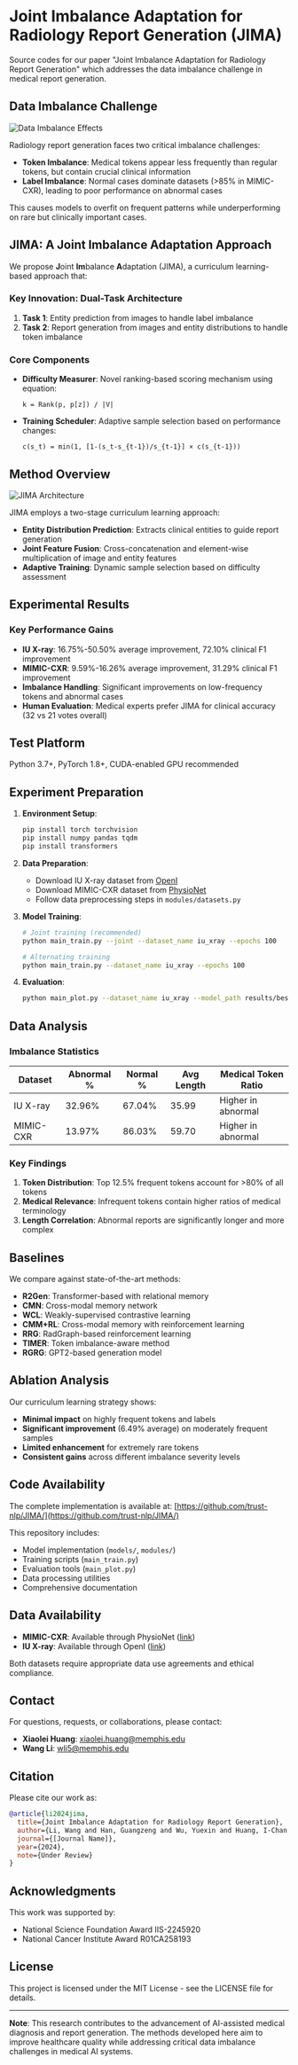 # Joint Imbalance Adaptation for Radiology Report Generation (JIMA)

Source codes for our paper "Joint Imbalance Adaptation for Radiology Report Generation" which addresses the data imbalance challenge in medical report generation.

## Data Imbalance Challenge

![Data Imbalance Effects](git_images/label_im_performance.png)

Radiology report generation faces two critical imbalance challenges:
- **Token Imbalance**: Medical tokens appear less frequently than regular tokens, but contain crucial clinical information
- **Label Imbalance**: Normal cases dominate datasets (>85% in MIMIC-CXR), leading to poor performance on abnormal cases

This causes models to overfit on frequent patterns while underperforming on rare but clinically important cases.

## JIMA: A Joint Imbalance Adaptation Approach

We propose **J**oint **Im**balance **A**daptation (JIMA), a curriculum learning-based approach that:

### Key Innovation: Dual-Task Architecture
1. **Task 1**: Entity prediction from images to handle label imbalance
2. **Task 2**: Report generation from images and entity distributions to handle token imbalance

### Core Components
- **Difficulty Measurer**: Novel ranking-based scoring mechanism using equation:
  ```
  k = Rank(p, p[z]) / |V|
  ```
- **Training Scheduler**: Adaptive sample selection based on performance changes:
  ```
  c(s_t) = min(1, [1-(s_t-s_{t-1})/s_{t-1}] × c(s_{t-1}))
  ```
  
## Method Overview

![JIMA Architecture](./git_images/crop_acl2024_overview.png)

JIMA employs a two-stage curriculum learning approach:
- **Entity Distribution Prediction**: Extracts clinical entities to guide report generation
- **Joint Feature Fusion**: Cross-concatenation and element-wise multiplication of image and entity features
- **Adaptive Training**: Dynamic sample selection based on difficulty assessment

## Experimental Results

### Key Performance Gains
- **IU X-ray**: 16.75%-50.50% average improvement, 72.10% clinical F1 improvement
- **MIMIC-CXR**: 9.59%-16.26% average improvement, 31.29% clinical F1 improvement
- **Imbalance Handling**: Significant improvements on low-frequency tokens and abnormal cases
- **Human Evaluation**: Medical experts prefer JIMA for clinical accuracy (32 vs 21 votes overall)

## Test Platform
Python 3.7+, PyTorch 1.8+, CUDA-enabled GPU recommended

## Experiment Preparation

1. **Environment Setup**:
   ```bash
   pip install torch torchvision
   pip install numpy pandas tqdm
   pip install transformers
   ```

2. **Data Preparation**:
   - Download IU X-ray dataset from [OpenI](https://openi.nlm.nih.gov/)
   - Download MIMIC-CXR dataset from [PhysioNet](https://physionet.org/content/mimic-cxr/)
   - Follow data preprocessing steps in `modules/datasets.py`

3. **Model Training**:
   ```bash
   # Joint training (recommended)
   python main_train.py --joint --dataset_name iu_xray --epochs 100
   
   # Alternating training
   python main_train.py --dataset_name iu_xray --epochs 100
   ```

4. **Evaluation**:
   ```bash
   python main_plot.py --dataset_name iu_xray --model_path results/best_model.pth
   ```

## Data Analysis

### Imbalance Statistics
| Dataset | Abnormal % | Normal % | Avg Length | Medical Token Ratio |
|---------|------------|----------|------------|-------------------|
| IU X-ray | 32.96% | 67.04% | 35.99 | Higher in abnormal |
| MIMIC-CXR | 13.97% | 86.03% | 59.70 | Higher in abnormal |

### Key Findings
1. **Token Distribution**: Top 12.5% frequent tokens account for >80% of all tokens
2. **Medical Relevance**: Infrequent tokens contain higher ratios of medical terminology
3. **Length Correlation**: Abnormal reports are significantly longer and more complex

## Baselines

We compare against state-of-the-art methods:
- **R2Gen**: Transformer-based with relational memory
- **CMN**: Cross-modal memory network
- **WCL**: Weakly-supervised contrastive learning
- **CMM+RL**: Cross-modal memory with reinforcement learning
- **RRG**: RadGraph-based reinforcement learning
- **TIMER**: Token imbalance-aware method
- **RGRG**: GPT2-based generation model

## Ablation Analysis

Our curriculum learning strategy shows:
- **Minimal impact** on highly frequent tokens and labels
- **Significant improvement** (6.49% average) on moderately frequent samples
- **Limited enhancement** for extremely rare tokens
- **Consistent gains** across different imbalance severity levels

## Code Availability

The complete implementation is available at: [https://github.com/trust-nlp/JIMA/](https://github.com/trust-nlp/JIMA/)

This repository includes:
- Model implementation (`models/`, `modules/`)
- Training scripts (`main_train.py`)
- Evaluation tools (`main_plot.py`)
- Data processing utilities
- Comprehensive documentation

## Data Availability

- **MIMIC-CXR**: Available through PhysioNet ([link](https://physionet.org/content/mimic-cxr/2.0.0/))
- **IU X-ray**: Available through OpenI ([link](https://openi.nlm.nih.gov/faq#collection))

Both datasets require appropriate data use agreements and ethical compliance.

## Contact

For questions, requests, or collaborations, please contact:
- **Xiaolei Huang**: [xiaolei.huang@memphis.edu](mailto:xiaolei.huang@memphis.edu)
- **Wang Li**: [wli5@memphis.edu](mailto:wli5@memphis.edu)

## Citation

Please cite our work as:

```bibtex
@article{li2024jima,
  title={Joint Imbalance Adaptation for Radiology Report Generation},
  author={Li, Wang and Han, Guangzeng and Wu, Yuexin and Huang, I-Chan and Huang, Xiaolei},
  journal={[Journal Name]},
  year={2024},
  note={Under Review}
}
```

## Acknowledgments

This work was supported by:
- National Science Foundation Award IIS-2245920
- National Cancer Institute Award R01CA258193

## License

This project is licensed under the MIT License - see the LICENSE file for details.

---

**Note**: This research contributes to the advancement of AI-assisted medical diagnosis and report generation. The methods developed here aim to improve healthcare quality while addressing critical data imbalance challenges in medical AI systems.
